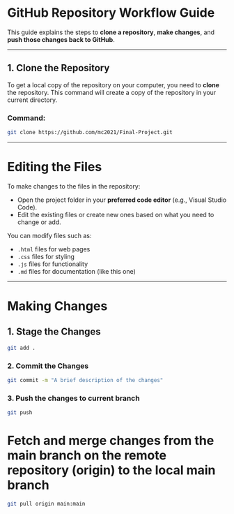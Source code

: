 # GitHub Repository Workflow Guide

This guide explains the steps to **clone a repository**, **make changes**, and **push those changes back to GitHub**.

---

## 1. Clone the Repository

To get a local copy of the repository on your computer, you need to **clone** the repository. This command will create a copy of the repository in your current directory.

### Command:

```bash
git clone https://github.com/mc2021/Final-Project.git
```

---

# Editing the Files

To make changes to the files in the repository:

- Open the project folder in your **preferred code editor** (e.g., Visual Studio Code).
- Edit the existing files or create new ones based on what you need to change or add.
  
You can modify files such as:
- `.html` files for web pages
- `.css` files for styling
- `.js` files for functionality
- `.md` files for documentation (like this one)

---

# Making Changes

## 1. Stage the Changes
```bash
git add .
```

### 2. Commit the Changes
```bash
git commit -m "A brief description of the changes"
```

### 3. Push the changes to current branch
```bash
git push
```


# Fetch and merge changes from the main branch on the remote repository (origin) to the local main branch
```bash
git pull origin main:main
```

